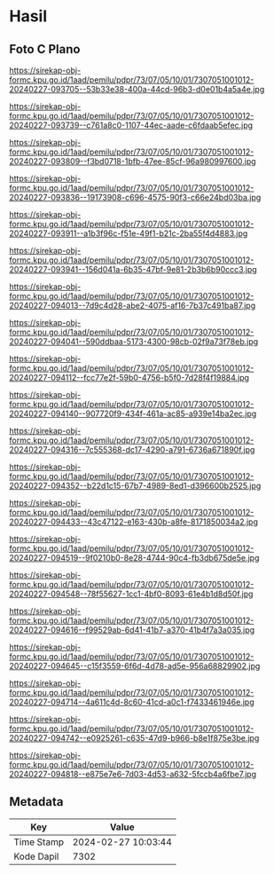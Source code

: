# Hasil

## Foto C Plano

https://sirekap-obj-formc.kpu.go.id/1aad/pemilu/pdpr/73/07/05/10/01/7307051001012-20240227-093705--53b33e38-400a-44cd-96b3-d0e01b4a5a4e.jpg

https://sirekap-obj-formc.kpu.go.id/1aad/pemilu/pdpr/73/07/05/10/01/7307051001012-20240227-093739--c761a8c0-1107-44ec-aade-c6fdaab5efec.jpg

https://sirekap-obj-formc.kpu.go.id/1aad/pemilu/pdpr/73/07/05/10/01/7307051001012-20240227-093809--f3bd0718-1bfb-47ee-85cf-96a980997600.jpg

https://sirekap-obj-formc.kpu.go.id/1aad/pemilu/pdpr/73/07/05/10/01/7307051001012-20240227-093836--19173908-c696-4575-90f3-c66e24bd03ba.jpg

https://sirekap-obj-formc.kpu.go.id/1aad/pemilu/pdpr/73/07/05/10/01/7307051001012-20240227-093911--a1b3f96c-f51e-49f1-b21c-2ba55f4d4883.jpg

https://sirekap-obj-formc.kpu.go.id/1aad/pemilu/pdpr/73/07/05/10/01/7307051001012-20240227-093941--156d041a-6b35-47bf-9e81-2b3b6b90ccc3.jpg

https://sirekap-obj-formc.kpu.go.id/1aad/pemilu/pdpr/73/07/05/10/01/7307051001012-20240227-094013--7d9c4d28-abe2-4075-af16-7b37c491ba87.jpg

https://sirekap-obj-formc.kpu.go.id/1aad/pemilu/pdpr/73/07/05/10/01/7307051001012-20240227-094041--590ddbaa-5173-4300-98cb-02f9a73f78eb.jpg

https://sirekap-obj-formc.kpu.go.id/1aad/pemilu/pdpr/73/07/05/10/01/7307051001012-20240227-094112--fcc77e2f-59b0-4756-b5f0-7d28f4f19884.jpg

https://sirekap-obj-formc.kpu.go.id/1aad/pemilu/pdpr/73/07/05/10/01/7307051001012-20240227-094140--907720f9-434f-461a-ac85-a939e14ba2ec.jpg

https://sirekap-obj-formc.kpu.go.id/1aad/pemilu/pdpr/73/07/05/10/01/7307051001012-20240227-094316--7c555368-dc17-4290-a791-6736a671890f.jpg

https://sirekap-obj-formc.kpu.go.id/1aad/pemilu/pdpr/73/07/05/10/01/7307051001012-20240227-094352--b22d1c15-67b7-4989-8ed1-d396600b2525.jpg

https://sirekap-obj-formc.kpu.go.id/1aad/pemilu/pdpr/73/07/05/10/01/7307051001012-20240227-094433--43c47122-e163-430b-a8fe-8171850034a2.jpg

https://sirekap-obj-formc.kpu.go.id/1aad/pemilu/pdpr/73/07/05/10/01/7307051001012-20240227-094519--9f0210b0-8e28-4744-90c4-fb3db675de5e.jpg

https://sirekap-obj-formc.kpu.go.id/1aad/pemilu/pdpr/73/07/05/10/01/7307051001012-20240227-094548--78f55627-1cc1-4bf0-8093-61e4b1d8d50f.jpg

https://sirekap-obj-formc.kpu.go.id/1aad/pemilu/pdpr/73/07/05/10/01/7307051001012-20240227-094616--f99529ab-6d41-41b7-a370-41b4f7a3a035.jpg

https://sirekap-obj-formc.kpu.go.id/1aad/pemilu/pdpr/73/07/05/10/01/7307051001012-20240227-094645--c15f3559-6f6d-4d78-ad5e-956a68829902.jpg

https://sirekap-obj-formc.kpu.go.id/1aad/pemilu/pdpr/73/07/05/10/01/7307051001012-20240227-094714--4a611c4d-8c60-41cd-a0c1-f7433461946e.jpg

https://sirekap-obj-formc.kpu.go.id/1aad/pemilu/pdpr/73/07/05/10/01/7307051001012-20240227-094742--e0925261-c635-47d9-b966-b8e1f875e3be.jpg

https://sirekap-obj-formc.kpu.go.id/1aad/pemilu/pdpr/73/07/05/10/01/7307051001012-20240227-094818--e875e7e6-7d03-4d53-a632-5fccb4a6fbe7.jpg


## Metadata

| Key        | Value               |
| ---------- | ------------------- |
| Time Stamp | 2024-02-27 10:03:44 |
| Kode Dapil | 7302                |



